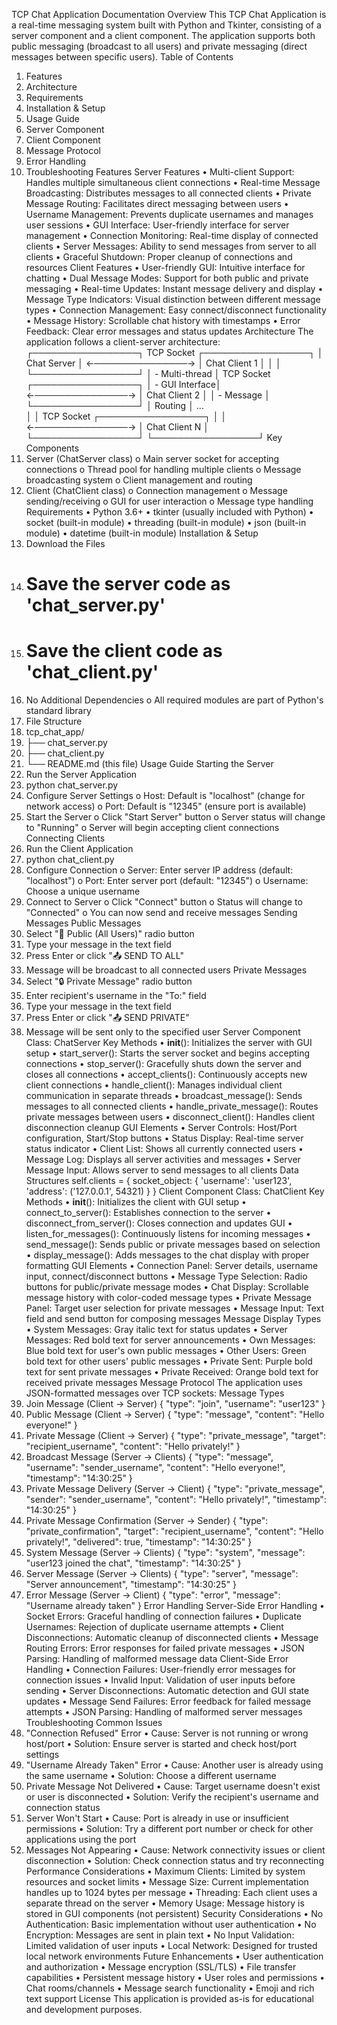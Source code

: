 TCP Chat Application Documentation
Overview
This TCP Chat Application is a real-time messaging system built with Python and Tkinter, consisting of a server component and a client component. The application supports both public messaging (broadcast to all users) and private messaging (direct messages between specific users).
Table of Contents
1.	Features
2.	Architecture
3.	Requirements
4.	Installation & Setup
5.	Usage Guide
6.	Server Component
7.	Client Component
8.	Message Protocol
9.	Error Handling
10.	Troubleshooting
Features
Server Features
•	Multi-client Support: Handles multiple simultaneous client connections
•	Real-time Message Broadcasting: Distributes messages to all connected clients
•	Private Message Routing: Facilitates direct messaging between users
•	Username Management: Prevents duplicate usernames and manages user sessions
•	GUI Interface: User-friendly interface for server management
•	Connection Monitoring: Real-time display of connected clients
•	Server Messages: Ability to send messages from server to all clients
•	Graceful Shutdown: Proper cleanup of connections and resources
Client Features
•	User-friendly GUI: Intuitive interface for chatting
•	Dual Message Modes: Support for both public and private messaging
•	Real-time Updates: Instant message delivery and display
•	Message Type Indicators: Visual distinction between different message types
•	Connection Management: Easy connect/disconnect functionality
•	Message History: Scrollable chat history with timestamps
•	Error Feedback: Clear error messages and status updates
Architecture
The application follows a client-server architecture:
┌─────────────────┐    TCP Socket    ┌─────────────────┐
│   Chat Server   │ ←───────────────→ │  Chat Client 1  │
│                 │                   └─────────────────┘
│  - Multi-thread │    TCP Socket    ┌─────────────────┐
│  - GUI Interface│ ←───────────────→ │  Chat Client 2  │
│  - Message      │                   └─────────────────┘
│    Routing      │        ...        
│                 │    TCP Socket    ┌─────────────────┐
│                 │ ←───────────────→ │  Chat Client N  │
└─────────────────┘                   └─────────────────┘
Key Components
1.	Server (ChatServer class)
o	Main server socket for accepting connections
o	Thread pool for handling multiple clients
o	Message broadcasting system
o	Client management and routing
2.	Client (ChatClient class)
o	Connection management
o	Message sending/receiving
o	GUI for user interaction
o	Message type handling
Requirements
•	Python 3.6+
•	tkinter (usually included with Python)
•	socket (built-in module)
•	threading (built-in module)
•	json (built-in module)
•	datetime (built-in module)
Installation & Setup
1.	Download the Files
2.	# Save the server code as 'chat_server.py'
3.	# Save the client code as 'chat_client.py'
4.	No Additional Dependencies
o	All required modules are part of Python's standard library
5.	File Structure
6.	tcp_chat_app/
7.	├── chat_server.py
8.	├── chat_client.py
9.	└── README.md (this file)
Usage Guide
Starting the Server
1.	Run the Server Application
2.	python chat_server.py
3.	Configure Server Settings
o	Host: Default is "localhost" (change for network access)
o	Port: Default is "12345" (ensure port is available)
4.	Start the Server
o	Click "Start Server" button
o	Server status will change to "Running"
o	Server will begin accepting client connections
Connecting Clients
1.	Run the Client Application
2.	python chat_client.py
3.	Configure Connection
o	Server: Enter server IP address (default: "localhost")
o	Port: Enter server port (default: "12345")
o	Username: Choose a unique username
4.	Connect to Server
o	Click "Connect" button
o	Status will change to "Connected"
o	You can now send and receive messages
Sending Messages
Public Messages
1.	Select "📢 Public (All Users)" radio button
2.	Type your message in the text field
3.	Press Enter or click "📤 SEND TO ALL"
4.	Message will be broadcast to all connected users
Private Messages
1.	Select "🔒 Private Message" radio button
2.	Enter recipient's username in the "To:" field
3.	Type your message in the text field
4.	Press Enter or click "📤 SEND PRIVATE"
5.	Message will be sent only to the specified user
Server Component
Class: ChatServer
Key Methods
•	__init__(): Initializes the server with GUI setup
•	start_server(): Starts the server socket and begins accepting connections
•	stop_server(): Gracefully shuts down the server and closes all connections
•	accept_clients(): Continuously accepts new client connections
•	handle_client(): Manages individual client communication in separate threads
•	broadcast_message(): Sends messages to all connected clients
•	handle_private_message(): Routes private messages between users
•	disconnect_client(): Handles client disconnection cleanup
GUI Elements
•	Server Controls: Host/Port configuration, Start/Stop buttons
•	Status Display: Real-time server status indicator
•	Client List: Shows all currently connected users
•	Message Log: Displays all server activities and messages
•	Server Message Input: Allows server to send messages to all clients
Data Structures
self.clients = {
    socket_object: {
        'username': 'user123',
        'address': ('127.0.0.1', 54321)
    }
}
Client Component
Class: ChatClient
Key Methods
•	__init__(): Initializes the client with GUI setup
•	connect_to_server(): Establishes connection to the server
•	disconnect_from_server(): Closes connection and updates GUI
•	listen_for_messages(): Continuously listens for incoming messages
•	send_message(): Sends public or private messages based on selection
•	display_message(): Adds messages to the chat display with proper formatting
GUI Elements
•	Connection Panel: Server details, username input, connect/disconnect buttons
•	Message Type Selection: Radio buttons for public/private message modes
•	Chat Display: Scrollable message history with color-coded message types
•	Private Message Panel: Target user selection for private messages
•	Message Input: Text field and send button for composing messages
Message Display Types
•	System Messages: Gray italic text for status updates
•	Server Messages: Red bold text for server announcements
•	Own Messages: Blue bold text for user's own public messages
•	Other Users: Green bold text for other users' public messages
•	Private Sent: Purple bold text for sent private messages
•	Private Received: Orange bold text for received private messages
Message Protocol
The application uses JSON-formatted messages over TCP sockets:
Message Types
1. Join Message (Client → Server)
{
    "type": "join",
    "username": "user123"
}
2. Public Message (Client → Server)
{
    "type": "message",
    "content": "Hello everyone!"
}
3. Private Message (Client → Server)
{
    "type": "private_message",
    "target": "recipient_username",
    "content": "Hello privately!"
}
4. Broadcast Message (Server → Clients)
{
    "type": "message",
    "username": "sender_username",
    "content": "Hello everyone!",
    "timestamp": "14:30:25"
}
5. Private Message Delivery (Server → Client)
{
    "type": "private_message",
    "sender": "sender_username",
    "content": "Hello privately!",
    "timestamp": "14:30:25"
}
6. Private Message Confirmation (Server → Sender)
{
    "type": "private_confirmation",
    "target": "recipient_username",
    "content": "Hello privately!",
    "delivered": true,
    "timestamp": "14:30:25"
}
7. System Message (Server → Clients)
{
    "type": "system",
    "message": "user123 joined the chat",
    "timestamp": "14:30:25"
}
8. Server Message (Server → Clients)
{
    "type": "server",
    "message": "Server announcement",
    "timestamp": "14:30:25"
}
9. Error Message (Server → Client)
{
    "type": "error",
    "message": "Username already taken"
}
Error Handling
Server-Side Error Handling
•	Socket Errors: Graceful handling of connection failures
•	Duplicate Usernames: Rejection of duplicate username attempts
•	Client Disconnections: Automatic cleanup of disconnected clients
•	Message Routing Errors: Error responses for failed private messages
•	JSON Parsing: Handling of malformed message data
Client-Side Error Handling
•	Connection Failures: User-friendly error messages for connection issues
•	Invalid Input: Validation of user inputs before sending
•	Server Disconnections: Automatic detection and GUI state updates
•	Message Send Failures: Error feedback for failed message attempts
•	JSON Parsing: Handling of malformed server messages
Troubleshooting
Common Issues
1. "Connection Refused" Error
•	Cause: Server is not running or wrong host/port
•	Solution: Ensure server is started and check host/port settings
2. "Username Already Taken" Error
•	Cause: Another user is already using the same username
•	Solution: Choose a different username
3. Private Message Not Delivered
•	Cause: Target username doesn't exist or user is disconnected
•	Solution: Verify the recipient's username and connection status
4. Server Won't Start
•	Cause: Port is already in use or insufficient permissions
•	Solution: Try a different port number or check for other applications using the port
5. Messages Not Appearing
•	Cause: Network connectivity issues or client disconnection
•	Solution: Check connection status and try reconnecting
Performance Considerations
•	Maximum Clients: Limited by system resources and socket limits
•	Message Size: Current implementation handles up to 1024 bytes per message
•	Threading: Each client uses a separate thread on the server
•	Memory Usage: Message history is stored in GUI components (not persistent)
Security Considerations
•	No Authentication: Basic implementation without user authentication
•	No Encryption: Messages are sent in plain text
•	No Input Validation: Limited validation of user inputs
•	Local Network: Designed for trusted local network environments
Future Enhancements
•	User authentication and authorization
•	Message encryption (SSL/TLS)
•	File transfer capabilities
•	Persistent message history
•	User roles and permissions
•	Chat rooms/channels
•	Message search functionality
•	Emoji and rich text support
License
This application is provided as-is for educational and development purposes.

